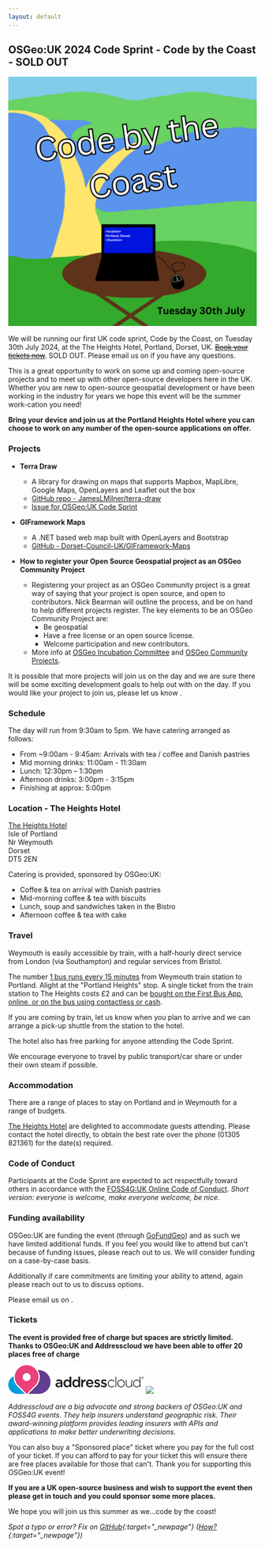 ```yaml
---
layout: default
---
```


## OSGeo:UK 2024 Code Sprint - Code by the Coast - SOLD OUT

![](images/code-by-the-coast.png)

We will be running our first UK code sprint, Code by the Coast, on Tuesday 30th July 2024, at the The Heights Hotel, Portland, Dorset, UK. [~~Book your tickets now~~](https://www.eventbrite.co.uk/e/osgeouk-2024-code-sprint-tickets-870353269057). SOLD OUT. Please email us on <span class="osgeoemail"></span> if you have any questions. 

This is a great opportunity to work on some up and coming open-source projects and to meet up with other open-source developers here in the UK. Whether you are new to open-source geospatial development or have been working in the industry for years we hope this event will be the summer work-cation you need!

**Bring your device and join us at the Portland Heights Hotel where you can choose to work on any number of the open-source applications on offer.**

### Projects

- **Terra Draw**
    - A library for drawing on maps that supports Mapbox, MapLibre, Google Maps, OpenLayers and Leaflet out the box
    - [GitHub repo - JamesLMilner/terra-draw](https://github.com/JamesLMilner/terra-draw)
	- [Issue for OSGeo:UK Code Sprint](https://github.com/JamesLMilner/terra-draw/issues/283)

- **GIFramework Maps**
    -  A .NET based web map built with OpenLayers and Bootstrap
    - [GitHub - Dorset-Council-UK/GIFramework-Maps](https://github.com/Dorset-Council-UK/GIFramework-Maps)

- **How to register your Open Source Geospatial project as an OSGeo Community Project**
	- Registering your project as an OSGeo Community project is a great way of saying that your project is open source, and open to contributors. Nick Bearman will outline the process, and be on hand to help different projects register. The key elements to be an OSGeo Community Project are:
		- Be geospatial
		- Have a free license or an open source license.
		- Welcome participation and new contributors.
	- More info at [OSGeo Incubation Committee](https://www.osgeo.org/about/committees/incubation/) and [OSGeo Community Projects](https://wiki.osgeo.org/wiki/OSGeo_Community_Projects).

It is possible that more projects will join us on the day and we are sure there will be some exciting development goals to help out with on the day. If you would like your project to join us, please let us know <span class="osgeoemail"></span>. 

### Schedule

The day will run from 9:30am to 5pm. We have catering arranged as follows:

- From ~9:00am - 9:45am: Arrivals with tea / coffee and Danish pastries 
- Mid morning drinks: 11:00am - 11:30am
- Lunch: 12:30pm – 1:30pm
- Afternoon drinks: 3:00pm - 3:15pm
- Finishing at approx: 5:00pm

### Location - The Heights Hotel

[The Heights Hotel](https://www.openstreetmap.org/#map=18/50.55533/-2.44230)<br>
Isle of Portland<br>
Nr Weymouth<br>
Dorset<br>
DT5 2EN<br>

Catering is provided, sponsored by OSGeo:UK:

- Coffee & tea on arrival with Danish pastries
- Mid-morning coffee & tea with biscuits
- Lunch, soup and sandwiches taken in the Bistro
- Afternoon coffee & tea with cake

### Travel

Weymouth is easily accessible by train, with a half-hourly direct service from London (via Southampton) and regular services from Bristol. 

The number [1 bus runs every 15 minutes](https://www.firstbus.co.uk/wessex-dorset-south-somerset/plan-journey/timetables?service=1&day=mf) from Weymouth train station to Portland. Alight at the "Portland Heights" stop. A single ticket from the train station to The Heights costs £2 and can be [bought on the First Bus App, online, or on the bus using contactless or cash](https://www.firstbus.co.uk/wessex-dorset-south-somerset/tickets/where-buy). 

If you are coming by train, let us know when you plan to arrive and we can arrange a pick-up shuttle from the station to the hotel. 

The hotel also has free parking for anyone attending the Code Sprint. 

We encourage everyone to travel by public transport/car share or under their own steam if possible.

### Accommodation

There are a range of places to stay on Portland and in Weymouth for a range of budgets. 

[The Heights Hotel](https://heightshotel.com/) are delighted to accommodate guests attending. Please contact the hotel directly, to obtain the best rate over the phone (01305 821361) for the date(s) required. 

### Code of Conduct

Participants at the Code Sprint are expected to act respectfully toward others in accordance with the [FOSS4G:UK Online Code of Conduct](/foss4guklocal2023/code-of-conduct). *Short version: everyone is welcome, make everyone welcome, be nice.* 

### Funding availability

OSGeo:UK are funding the event (through [GoFundGeo](gofundgeo.html)) and as such we have limited additional funds. If you feel you would like to attend but can't because of funding issues, please reach out to us. We will consider funding on a case-by-case basis. 

Additionally if care commitments are limiting your ability to attend, again please reach out to us to discuss options. 

Please email us on <span class="osgeoemail"></span>. 

### Tickets

**The event is provided free of charge but spaces are strictly limited. Thanks to OSGeo:UK and Addresscloud we have been able to offer 20 places free of charge**

[<img src="images/addresscloud-logo.png" width="275">](https://www.addresscloud.com) [<img src="images/OSGeoUK2.png" width="200">](https://uk.osgeo.org)

*Addresscloud are a big advocate and strong backers of OSGeo:UK and FOSS4G events. They help insurers understand geographic risk. Their award-winning platform provides leading insurers with APIs and applications to make better underwriting decisions.*

You can also buy a "Sponsored place" ticket where you pay for the full cost of your ticket. If you can afford to pay for your ticket this will ensure there are free places available for those that can't. Thank you for supporting this OSGeo:UK event!

**If you are a UK open-source business and wish to support the event then please get in touch and you could sponsor some more places.**

We hope you will join us this summer as we...code by the coast!

*Spot a typo or error? Fix on [GitHub](https://github.com/osgeouk/website/blob/gh-pages/code-sprint-2024.md){:target="_newpage"} ([How?](https://uk.osgeo.org/editing-on-github){:target="_newpage"})*

<!-- Jonny Huck Email Obfuscator -->
<!-- Simply add...  <span class="osgeoemail"></span>  ...wherever you would like the email link to appear -->
<script>
    let spans = document.getElementsByClassName('osgeoemail');
    for (let i = 0; i < spans.length; i++){
        spans[i].innerHTML = Tea.decrypt("TaP7QMCgFhScZikfQl5S2WfHPdfSh44LhvA4yCJITheD063TvlsEuDlGFtNkE+SCMIKiymkA/88=", "foss4g");
    }
</script>
